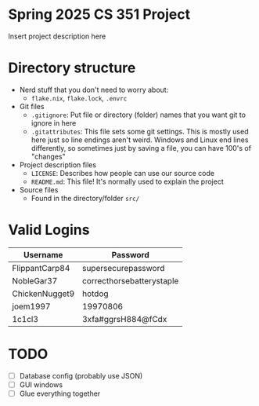 # Spring 2025 CS 351 Project
Insert project description here

# Directory structure
- Nerd stuff that you don't need to worry about:
  -  `flake.nix`, `flake.lock`, `.envrc`
- Git files
  - `.gitignore`: Put file or directory (folder) names that you want git to ignore in here
  - `.gitattributes`: This file sets some git settings. This is mostly used here just so line endings aren't weird. Windows and Linux end lines differently, so sometimes just by saving a file, you can have 100's of "changes"
- Project description files
  - `LICENSE`: Describes how people can use our source code
  - `README.md`: This file! It's normally used to explain the project
- Source files
  - Found in the directory/folder `src/`

# Valid Logins
| Username | Password |
| -------- | -------- |
| FlippantCarp84 | supersecurepassword |
| NobleGar37 | correcthorsebatterystaple |
| ChickenNugget9 | hotdog |
| joem1997 | 19970806 |
| 1c1cl3 | 3xfa#ggrsH884@fCdx |


# TODO
- [ ] Database config (probably use JSON)
- [ ] GUI windows
- [ ] Glue everything together
